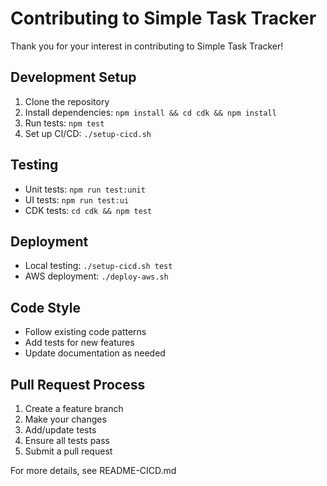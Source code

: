 # Contributing to Simple Task Tracker

Thank you for your interest in contributing to Simple Task Tracker!

## Development Setup

1. Clone the repository
2. Install dependencies: `npm install && cd cdk && npm install`
3. Run tests: `npm test`
4. Set up CI/CD: `./setup-cicd.sh`

## Testing

- Unit tests: `npm run test:unit`
- UI tests: `npm run test:ui`
- CDK tests: `cd cdk && npm test`

## Deployment

- Local testing: `./setup-cicd.sh test`
- AWS deployment: `./deploy-aws.sh`

## Code Style

- Follow existing code patterns
- Add tests for new features
- Update documentation as needed

## Pull Request Process

1. Create a feature branch
2. Make your changes
3. Add/update tests
4. Ensure all tests pass
5. Submit a pull request

For more details, see README-CICD.md
